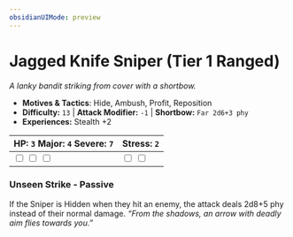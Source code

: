 ```yaml
---
obsidianUIMode: preview
---
```

# Jagged Knife Sniper (Tier 1 Ranged)

*A lanky bandit striking from cover with a shortbow.*

- **Motives & Tactics**: Hide, Ambush, Profit, Reposition
- **Difficulty:** `13` | **Attack Modifier:** `-1` | **Shortbow:** `Far 2d6+3 phy`
- **Experiences:** Stealth +2

| HP: `3` Major: `4` Severe: `7` | Stress: `2` |
|--|--|
|  <input type="checkbox" unchecked id="9c0afe96"> <input type="checkbox" unchecked id="dae42d18"> <input type="checkbox" unchecked id="bbed49e1"> |  <input type="checkbox" unchecked id="43e24c46"> <input type="checkbox" unchecked id="479c3995"> |

### Unseen Strike - Passive

If the Sniper is Hidden when they hit an enemy, the attack deals 2d8+5 phy instead of their normal damage. *“From the shadows, an arrow with deadly aim flies towards you.”*




